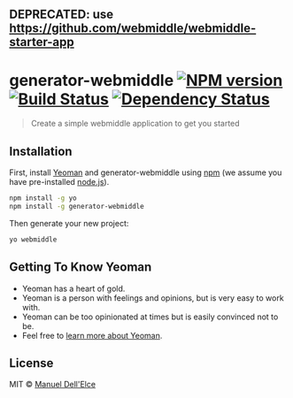 ## DEPRECATED: use https://github.com/webmiddle/webmiddle-starter-app

# generator-webmiddle [![NPM version][npm-image]][npm-url] [![Build Status][travis-image]][travis-url] [![Dependency Status][daviddm-image]][daviddm-url]
> Create a simple webmiddle application to get you started

## Installation

First, install [Yeoman](http://yeoman.io) and generator-webmiddle using [npm](https://www.npmjs.com/) (we assume you have pre-installed [node.js](https://nodejs.org/)).

```bash
npm install -g yo
npm install -g generator-webmiddle
```

Then generate your new project:

```bash
yo webmiddle
```

## Getting To Know Yeoman

 * Yeoman has a heart of gold.
 * Yeoman is a person with feelings and opinions, but is very easy to work with.
 * Yeoman can be too opinionated at times but is easily convinced not to be.
 * Feel free to [learn more about Yeoman](http://yeoman.io/).

## License

MIT © [Manuel Dell&#39;Elce]()


[npm-image]: https://badge.fury.io/js/generator-webmiddle.svg
[npm-url]: https://npmjs.org/package/generator-webmiddle
[travis-image]: https://travis-ci.org/webmiddle/generator-webmiddle.svg?branch=master
[travis-url]: https://travis-ci.org/webmiddle/generator-webmiddle
[daviddm-image]: https://david-dm.org/webmiddle/generator-webmiddle.svg?theme=shields.io
[daviddm-url]: https://david-dm.org/webmiddle/generator-webmiddle
